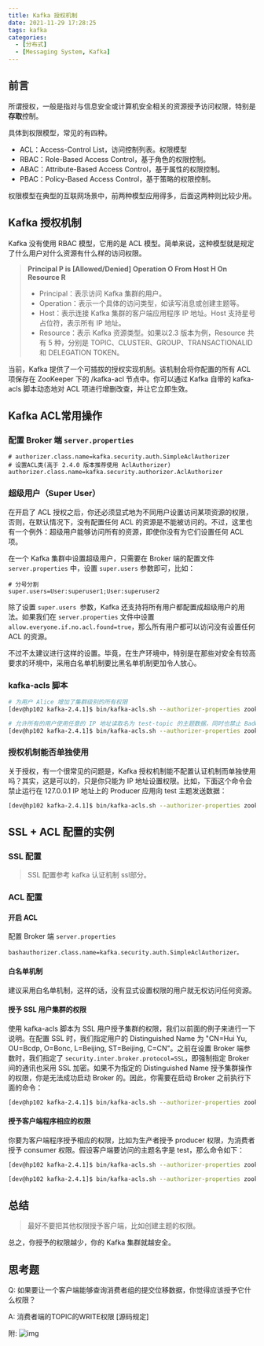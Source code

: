 ```yaml
---
title: Kafka 授权机制
date: 2021-11-29 17:28:25
tags: kafka
categories: 
  - [分布式]
  - [Messaging System, Kafka]
---
```

## 前言

所谓授权，一般是指对与信息安全或计算机安全相关的资源授予访问权限，特别是**存取**控制。

具体到权限模型，常见的有四种。

+ ACL：Access-Control List，访问控制列表。权限模型
+ RBAC：Role-Based Access Control，基于角色的权限控制。
+ ABAC：Attribute-Based Access Control，基于属性的权限控制。
+ PBAC：Policy-Based Access Control，基于策略的权限控制。

权限模型在典型的互联网场景中，前两种模型应用得多，后面这两种则比较少用。

<!--more-->

## Kafka 授权机制

Kafka 没有使用 RBAC 模型，它用的是 ACL 模型。简单来说，这种模型就是规定了什么用户对什么资源有什么样的访问权限。

> **Principal P is [Allowed/Denied] Operation O From Host H On Resource R**
>
> + Principal：表示访问 Kafka 集群的用户。
> + Operation：表示一个具体的访问类型，如读写消息或创建主题等。
> + Host：表示连接 Kafka 集群的客户端应用程序 IP 地址。Host 支持星号占位符，表示所有 IP 地址。
> + Resource：表示 Kafka 资源类型。如果以2.3 版本为例，Resource 共有 5 种，分别是 TOPIC、CLUSTER、GROUP、TRANSACTIONALID 和 DELEGATION TOKEN。

当前，Kafka 提供了一个可插拔的授权实现机制。该机制会将你配置的所有 ACL 项保存在 ZooKeeper 下的 /kafka-acl 节点中。你可以通过 Kafka 自带的 kafka-acls 脚本动态地对 ACL 项进行增删改查，并让它立即生效。

## Kafka ACL常用操作

### 配置 Broker 端 `server.properties`

```properties
# authorizer.class.name=kafka.security.auth.SimpleAclAuthorizer
# 设置ACL类(高于 2.4.0 版本推荐使用 AclAuthorizer)
authorizer.class.name=kafka.security.authorizer.AclAuthorizer
```
### 超级用户（Super User）

在开启了 ACL 授权之后，你还必须显式地为不同用户设置访问某项资源的权限，否则，在默认情况下，没有配置任何 ACL 的资源是不能被访问的。不过，这里也有一个例外：超级用户能够访问所有的资源，即使你没有为它们设置任何 ACL 项。

在一个 Kafka 集群中设置超级用户，只需要在 Broker 端的配置文件 `server.properties` 中，设置 `super.users` 参数即可，比如：

```properties
# 分号分割
super.users=User:superuser1;User:superuser2
```

除了设置 `super.users `参数，Kafka 还支持将所有用户都配置成超级用户的用法。如果我们在 `server.properties` 文件中设置 `allow.everyone.if.no.acl.found=true`，那么所有用户都可以访问没有设置任何 ACL 的资源。

不过不太建议进行这样的设置。毕竟，在生产环境中，特别是在那些对安全有较高要求的环境中，采用白名单机制要比黑名单机制更加令人放心。

### kafka-acls 脚本

```bash
# 为用户 Alice 增加了集群级别的所有权限
[dev@hp102 kafka-2.4.1]$ bin/kafka-acls.sh --authorizer-properties zookeeper.connect=localhost:2181 --add --allow-principal User:Alice --operation All --topic '*' --cluster

# 允许所有的用户使用任意的 IP 地址读取名为 test-topic 的主题数据，同时也禁止 BadUser 用户和 10.205.96.119 的 IP 地址访问 test-topic 下的消息。
[dev@hp102 kafka-2.4.1]$ bin/kafka-acls.sh --authorizer-properties zookeeper.connect=localhost:2181 --add --allow-principal User:'*' --allow-host '*' --deny-principal User:BadUser --deny-host 10.205.96.119 --operation Read --topic test-topic
```

### 授权机制能否单独使用

关于授权，有一个很常见的问题是，Kafka 授权机制能不配置认证机制而单独使用吗？其实，这是可以的，只是你只能为 IP 地址设置权限。比如，下面这个命令会禁止运行在 127.0.0.1 IP 地址上的 Producer 应用向 test 主题发送数据：

```bash
[dev@hp102 kafka-2.4.1]$ bin/kafka-acls.sh --authorizer-properties zookeeper.connect=localhost:2181 --add --deny-principal User:* --deny-host 127.0.0.1 --operation Write --topic test
```

##  SSL + ACL 配置的实例

### SSL 配置

> SSL 配置参考 kafka 认证机制 ssl部分。

### ACL 配置

#### 开启 ACL

配置 Broker 端 `server.properties`

```bashauthorizer.class.name=kafka.security.auth.SimpleAclAuthorizer。```

#### 白名单机制

建议采用白名单机制，这样的话，没有显式设置权限的用户就无权访问任何资源。

####  授予 SSL 用户集群的权限

使用 kafka-acls 脚本为 SSL 用户授予集群的权限，我们以前面的例子来进行一下说明。在配置 SSL 时，我们指定用户的 Distinguished Name 为 "CN=Hui Yu, OU=Bcdp, O=Bonc, L=Beijing, ST=Beijing, C=CN"。之前在设置 Broker 端参数时，我们指定了 `security.inter.broker.protocol=SSL`，即强制指定 Broker 间的通讯也采用 SSL 加密。如果不为指定的 Distinguished Name 授予集群操作的权限，你是无法成功启动 Broker 的。因此，你需要在启动 Broker 之前执行下面的命令：

```bash
[dev@hp102 kafka-2.4.1]$ bin/kafka-acls.sh --authorizer-properties zookeeper.connect=localhost:2181 --add --allow-principal User:"CN=Hui Yu,OU=Bcdp,O=Bonc,L=Beijing,ST=Beijing,C=CN" --operation All --cluster
```

#### 授予客户端程序相应的权限

你要为客户端程序授予相应的权限，比如为生产者授予 producer 权限，为消费者授予 consumer 权限。假设客户端要访问的主题名字是 test，那么命令如下：

```bash
[dev@hp102 kafka-2.4.1]$ bin/kafka-acls.sh --authorizer-properties zookeeper.connect=localhost:2181 --add --allow-principal User:"CN=Hui Yu,OU=Bcdp,O=Bonc,L=Beijing,ST=Beijing,C=CN" --producer --topic test

[dev@hp102 kafka-2.4.1]$ bin/kafka-acls.sh --authorizer-properties zookeeper.connect=localhost:2181 --add --allow-principal User:"CN=Hui Yu,OU=Bcdp,O=Bonc,L=Beijing,ST=Beijing,C=CN" --consumer --topic test
```

## 总结

> 最好不要把其他权限授予客户端，比如创建主题的权限。

总之，你授予的权限越少，你的 Kafka 集群就越安全。

## 思考题

Q: 如果要让一个客户端能够查询消费者组的提交位移数据，你觉得应该授予它什么权限？

A: 消费者端的TOPIC的WRITE权限 [源码规定]

附:
![img](https://cdn.jsdelivr.net/gh/stupid-yu/CDN/img/kafka-acl.jpg)